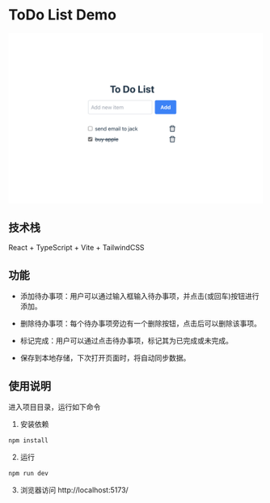 # ToDo List Demo
![alt 待办事项](./images/demo.png)

## 技术栈
React + TypeScript + Vite + TailwindCSS

## 功能
* 添加待办事项：用户可以通过输入框输入待办事项，并点击(或回车)按钮进行添加。

* 删除待办事项：每个待办事项旁边有一个删除按钮，点击后可以删除该事项。

* 标记完成：用户可以通过点击待办事项，标记其为已完成或未完成。

* 保存到本地存储，下次打开页面时，将自动同步数据。

## 使用说明

进入项目目录，运行如下命令
1. 安装依赖
```bash
npm install
```

2. 运行

```bash
npm run dev
```

3. 浏览器访问 http://localhost:5173/


